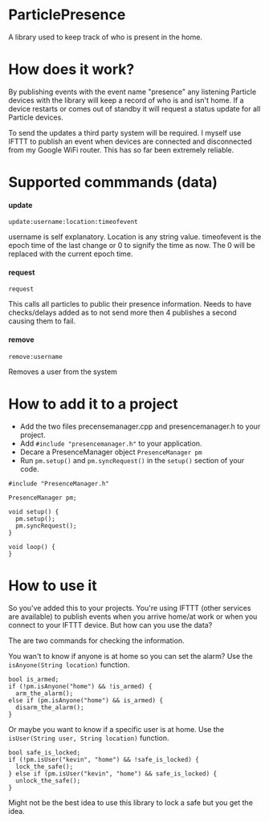 # ParticlePresence

A library used to keep track of who is present in the home.

# How does it work?

By publishing events with the event name "presence" any listening Particle devices with the library will keep a record of who is and isn't home.  If a device restarts or comes out of standby it will request a status update for all Particle devices.

To send the updates a third party system will be required.  I myself use IFTTT to publish an event when devices are connected and disconnected from my Google WiFi router.  This has so far been extremely reliable.

# Supported commmands (data)

#### update

`update:username:location:timeofevent`

username is self explanatory.  Location is any string value.  timeofevent is the epoch time of the last change or 0 to signify the time as now.  The 0 will be replaced with the current epoch time.

#### request

`request`

This calls all particles to public their presence information.  Needs to have checks/delays added as to not send more then 4 publishes a second causing them to fail.

#### remove

`remove:username`

Removes a user from the system

# How to add it to a project

 - Add the two files precensemanager.cpp and presencemanager.h to your project.
 - Add `#include "presencemanager.h"` to your application.
 - Decare a PresenceManager object `PresenceManager pm`
 - Run `pm.setup()` and `pm.syncRequest()` in the `setup()` section of your code.

```
#include "PresenceManager.h"

PresenceManager pm;

void setup() {
  pm.setup();
  pm.syncRequest();
}

void loop() {
}
```

# How to use it
So you've added this to your projects.  You're using IFTTT (other services are available) to publish events when you arrive home/at work or when you connect to your IFTTT device.  But how can you use the data?

The are two commands for checking the information.

You wan't to know if anyone is at home so you can set the alarm?  Use the `isAnyone(String location)` function.

```
bool is_armed;
if (!pm.isAnyone("home") && !is_armed) {
  arm_the_alarm();
else if (pm.isAnyone("home") && is_armed) {
  disarm_the_alarm();
}
```

Or maybe you want to know if a specific user is at home.  Use the `isUser(String user, String location)` function.

```
bool safe_is_locked;
if (!pm.isUser("kevin", "home") && !safe_is_locked) {
  lock_the_safe();
} else if (pm.isUser("kevin", "home") && safe_is_locked) {
  unlock_the_safe();
}
```

Might not be the best idea to use this library to lock a safe but you get the idea.
